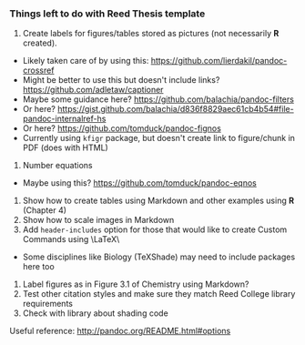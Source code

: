 ### Things left to do with Reed Thesis template

1. Create labels for figures/tables stored as pictures (not necessarily **R** created).
  - Likely taken care of by using this:  <https://github.com/lierdakil/pandoc-crossref>
  - Might be better to use this but doesn't include links? <https://github.com/adletaw/captioner>
  - Maybe some guidance here?  <https://github.com/balachia/pandoc-filters>
  - Or here? <https://gist.github.com/balachia/d836f8829aec61cb4b54#file-pandoc-internalref-hs>
  - Or here? <https://github.com/tomduck/pandoc-fignos>
  - Currently using `kfigr` package, but doesn't create link to figure/chunk in PDF (does with HTML)
1. Number equations
  - Maybe using this? <https://github.com/tomduck/pandoc-eqnos>
1. Show how to create tables using Markdown and other examples using **R** (Chapter 4)
1. Show how to scale images in Markdown
1. Add `header-includes` option for those that would like to create Custom Commands using \LaTeX\
  - Some disciplines like Biology (TeXShade) may need to include packages here too
1. Label figures as in Figure 3.1 of Chemistry using Markdown?
1. Test other citation styles and make sure they match Reed College library requirements
1. Check with library about shading code

Useful reference:  <http://pandoc.org/README.html#options>
